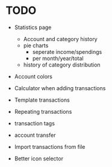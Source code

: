 # TODO

- Statistics page
  - Account and category history
  - pie charts
    - seperate income/spendings
    - per month/year/total
  - history of category distribution

- Account colors
- Calculator when adding transactions
- Template transactions
- Repeating transactions
- transaction tags
- account transfer
- Import transactions from file
- Better icon selector

